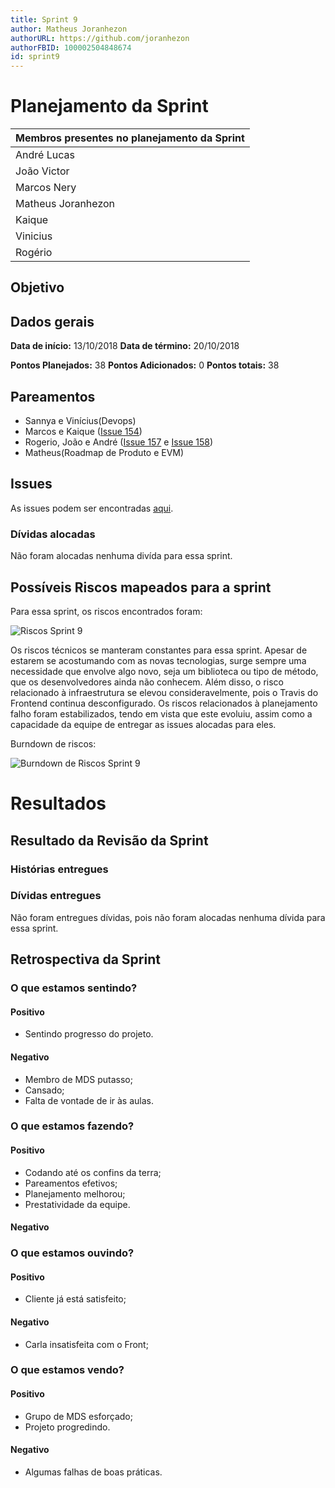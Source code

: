 ```yaml
---
title: Sprint 9
author: Matheus Joranhezon
authorURL: https://github.com/joranhezon
authorFBID: 100002504848674
id: sprint9
---
```


# Planejamento da Sprint

| Membros presentes no planejamento da Sprint  |
|---------------------|
| André Lucas  |
| João Victor  |
| Marcos Nery  |
| Matheus Joranhezon   |
| Kaique   |
| Vinicius   |
| Rogério  |

## Objetivo



## Dados gerais

**Data de início:** 13/10/2018
**Data de término:** 20/10/2018

**Pontos Planejados:** 38
**Pontos Adicionados:** 0
**Pontos totais:** 38


## Pareamentos
- Sannya e Vinícius(Devops)
- Marcos e Kaique ([Issue 154](https://github.com/fga-eps-mds/2018.2-comexstat/issues/154))
- Rogerio, João e André ([Issue 157](https://github.com/fga-eps-mds/2018.2-comexstat/issues/157) e [Issue 158](https://github.com/fga-eps-mds/2018.2-comexstat/issues/158))
- Matheus(Roadmap de Produto e EVM)



## Issues

As issues podem ser encontradas [aqui](https://github.com/fga-eps-mds/2018.2-ComexStat/milestone/13).


### Dívidas alocadas

Não foram alocadas nenhuma divída para essa sprint.

## Possíveis Riscos mapeados para a sprint

Para essa sprint, os riscos encontrados foram:

![Riscos Sprint 9](https://fga-eps-mds.github.io/2018.2-ComexStat/img/sprints/sprint9/riscos.png)

Os riscos técnicos se manteram constantes para essa sprint. Apesar de estarem se acostumando com as novas tecnologias, surge sempre uma necessidade que envolve algo novo, seja um biblioteca ou tipo de método, que os desenvolvedores ainda não conhecem. Além disso, o risco relacionado à infraestrutura se elevou consideravelmente, pois o Travis do Frontend continua desconfigurado. Os riscos relacionados à planejamento falho foram estabilizados, tendo em vista que este evoluiu, assim como a capacidade da equipe de entregar as issues alocadas para eles.

Burndown de riscos:

![Burndown de Riscos Sprint 9](https://fga-eps-mds.github.io/2018.2-ComexStat/img/sprints/sprint9/burndownriscos.png)


# Resultados


## Resultado da Revisão da Sprint



### Histórias entregues



### Dívidas entregues

Não foram entregues dívidas, pois não foram alocadas nenhuma dívida para essa sprint.



## Retrospectiva da Sprint

### O que estamos sentindo?

#### Positivo
- Sentindo progresso do projeto.


#### Negativo
- Membro de MDS putasso;
- Cansado;
- Falta de vontade de ir às aulas.

### O que estamos fazendo?

#### Positivo
- Codando até os confins da terra;
- Pareamentos efetivos;
- Planejamento melhorou;
- Prestatividade da equipe.

#### Negativo

### O que estamos ouvindo?

#### Positivo
- Cliente já está satisfeito;

#### Negativo
- Carla insatisfeita com o Front;

### O que estamos vendo?

#### Positivo
- Grupo de MDS esforçado;
- Projeto progredindo.

#### Negativo
- Algumas falhas de boas práticas.
